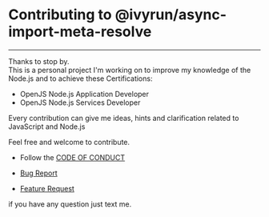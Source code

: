 # Contributing to @ivyrun/async-import-meta-resolve

___

Thanks to stop by.  
This is a personal project I'm working on to improve my knowledge of the Node.js and to achieve these Certifications:

- OpenJS Node.js Application Developer
- OpenJS Node.js Services Developer

Every contribution can give me ideas, hints and clarification related to JavaScript and Node.js

Feel free and welcome to contribute.

- Follow the [CODE OF CONDUCT](https://github.com/ivyrun/async-import-meta-resolve/blob/main/.github/CODE_OF_CONDUCT.md)

- [Bug Report](https://github.com/ivyrun/async-import-meta-resolve/blob/main/.github/ISSUE_TEMPLATE/bug_report.md)

- [Feature Request](https://github.com/ivyrun/async-import-meta-resolve/blob/main/.github/ISSUE_TEMPLATE/feature_request.md)

if you have any question just text me.
